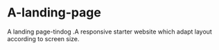 # A-landing-page
A landing page-tindog .A responsive starter website which adapt layout according to screen size.
